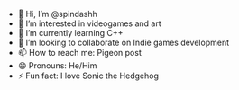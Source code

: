 - 👋 Hi, I’m @spindashh
- 👀 I’m interested in videogames and art
- 🌱 I’m currently learning C++
- 💞️ I’m looking to collaborate on Indie games development
- 📫 How to reach me: Pigeon post
- 😄 Pronouns: He/Him
- ⚡ Fun fact: I love Sonic the Hedgehog

<!---
spindashh/spindashh is a ✨ special ✨ repository because its `README.md` (this file) appears on your GitHub profile.
You can click the Preview link to take a look at your changes.
--->
